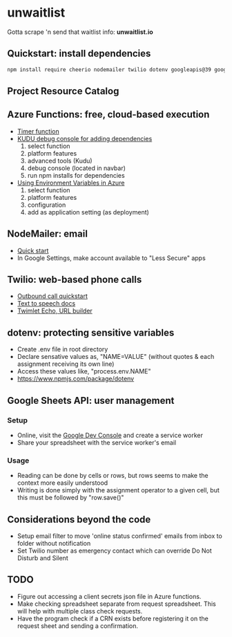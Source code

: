 # unwaitlist

Gotta scrape 'n send that waitlist info: __unwaitlist.io__


## Quickstart: install dependencies

```bash
npm install require cheerio nodemailer twilio dotenv googleapis@39 google-spreadsheet
```


## Project Resource Catalog

## Azure Functions: free, cloud-based execution

- [Timer function](https://docs.microsoft.com/en-us/azure/azure-functions/functions-bindings-timer)
- [KUDU debug console for adding dependencies](https://blogs.msdn.microsoft.com/benjaminperkins/2014/03/24/using-kudu-with-windows-azure-web-sites/)
    1. select function
    2. platform features
    3. advanced tools (Kudu)
    4. debug console (located in navbar)
    5. run npm installs for dependencies
- [Using Environment Variables in Azure](https://www.freecodecamp.org/news/heres-how-you-can-actually-use-node-environment-variables-8fdf98f53a0a/)
    1. select function
    2. platform features
    3. configuration
    4. add as application setting (as deployment)


## NodeMailer: email

- [Quick start](https://www.w3schools.com/nodejs/nodejs_email.asp)
- In Google Settings, make account available to "Less Secure" apps


## Twilio: web-based phone calls

- [Outbound call quickstart](https://www.twilio.com/docs/voice/quickstart/node?code-sample=code-make-an-outbound-call&code-language=Node.js&code-sdk-version=3.x)
- [Text to speech docs](https://www.twilio.com/docs/voice/twiml/say/text-speech)
- [Twimlet Echo, URL builder](https://www.twilio.com/labs/twimlets/echo)


## dotenv: protecting sensitive variables

- Create .env file in root directory
- Declare sensative values as, "NAME=VALUE" (without quotes & each assignment receiving its own line)
- Access these values like, "process.env.NAME"
- https://www.npmjs.com/package/dotenv

## Google Sheets API: user management

### Setup

- Online, visit the [Google Dev Console](https://console.developers.google.com/apis/dashboard) and create a service worker
- Share your spreadsheet with the service worker's email

### Usage

- Reading can be done by cells or rows, but rows seems to make the context more easily understood
- Writing is done simply with the assignment operator to a given cell, but this must be followed by "row.save()"


## Considerations beyond the code

- Setup email filter to move 'online status confirmed' emails from inbox to folder without notification
- Set Twilio number as emergency contact which can override Do Not Disturb and Silent

## TODO

- Figure out accessing a client secrets json file in Azure functions.
- Make checking spreadsheet separate from request spreadsheet. This will help with multiple class check requests.
- Have the program check if a CRN exists before registering it on the request sheet and sending a confirmation.
